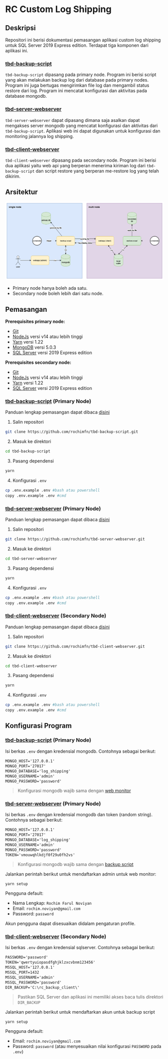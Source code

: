 # RC Custom Log Shipping

## Deskripsi

Repositori ini berisi dokumentasi pemasangan aplikasi custom log shipping untuk SQL Server 2019 Express edition. Terdapat tiga komponen dari aplikasi ini.

### [tbd-backup-script](https://github.com/rochimfn/tbd-backup-script)

`tbd-backup-script` dipasang pada primary node. Program ini berisi script yang akan melakukan backup log dari database pada primary nodes. Program ini juga bertugas mengirimkan file log dan mengambil status restore dari log. Program ini mencatat konfigurasi dan aktivitas pada database mongodb.

### [tbd-server-webserver](https://github.com/rochimfn/tbd-server-webserver)

`tbd-server-webserver` dapat dipasang dimana saja asalkan dapat mengakses server mongodb yang mencatat konfigurasi dan aktivitas dari `tbd-backup-script`. Aplikasi web ini dapat digunakan untuk konfigurasi dan monitoring jalannya log shipping.

### [tbd-client-webserver](https://github.com/rochimfn/tbd-client-webserver)

`tbd-client-webserver` dipasang pada secondary node. Program ini berisi dua aplikasi yaitu web api yang berperan menerima kiriman log dari `tbd-backup-script` dan script restore yang berperan me-restore log yang telah dikirim. 

## Arsitektur

![.github/arsitektur.png](.github/arsitektur.png)

* Primary node hanya boleh ada satu.
* Secondary node boleh lebih dari satu node.

## Pemasangan

**Prerequisites primary node:**
* [Git](https://git-scm.com/downloads)
* [NodeJs](https://nodejs.org/en/download/) versi v14 atau lebih tinggi
* [Yarn](https://classic.yarnpkg.com/lang/en/docs/install/) versi 1.22
* [MongoDB](https://www.mongodb.com/try/download/community) versi 5.0.3
* [SQL Server](https://www.microsoft.com/en-us/sql-server/sql-server-downloads) versi 2019 Express edition

**Prerequisites secondary node:**
* [Git](https://git-scm.com/downloads)
* [NodeJs](https://nodejs.org/en/download/) versi v14 atau lebih tinggi
* [Yarn](https://classic.yarnpkg.com/lang/en/docs/install/) versi 1.22
* [SQL Server](https://www.microsoft.com/en-us/sql-server/sql-server-downloads) versi 2019 Express edition


### [tbd-backup-script](https://github.com/rochimfn/tbd-backup-script) (Primary Node)

Panduan lengkap pemasangan dapat dibaca [disini](https://github.com/rochimfn/tbd-backup-script#readme)

1. Salin repositori

```bash
git clone https://github.com/rochimfn/tbd-backup-script.git
```

2. Masuk ke direktori

```bash
cd tbd-backup-script
```

3. Pasang dependensi

```bash
yarn 
```

4. Konfigurasi `.env`

```bash
cp .env.example .env #bash atau powershell
copy .env.example .env #cmd
```

### [tbd-server-webserver](https://github.com/rochimfn/tbd-server-webserver) (Primary Node)

Panduan lengkap pemasangan dapat dibaca [disini](https://github.com/rochimfn/tbd-server-webserver#readme)

1. Salin repositori

```bash
git clone https://github.com/rochimfn/tbd-server-webserver.git
```

2. Masuk ke direktori

```bash
cd tbd-server-webserver
```

3. Pasang dependensi

```bash
yarn 
```

4. Konfigurasi `.env`

```bash
cp .env.example .env #bash atau powershell
copy .env.example .env #cmd
```

### [tbd-client-webserver](https://github.com/rochimfn/tbd-client-webserver) (Secondary Node)

Panduan lengkap pemasangan dapat dibaca [disini](https://github.com/rochimfn/tbd-client-webserver#readme)

1. Salin repositori

```bash
git clone https://github.com/rochimfn/tbd-client-webserver.git
```

2. Masuk ke direktori

```bash
cd tbd-client-webserver
```

3. Pasang dependensi

```bash
yarn 
```

4. Konfigurasi `.env`

```bash
cp .env.example .env #bash atau powershell
copy .env.example .env #cmd
```


## Konfigurasi Program

### [tbd-backup-script](https://github.com/rochimfn/tbd-backup-script) (Primary Node)

Isi berkas `.env` dengan kredensial mongodb. Contohnya sebagai berikut:

```env
MONGO_HOST='127.0.0.1'
MONGO_PORT='27017'
MONGO_DATABASE='log_shipping'
MONGO_USERNAME='admin'
MONGO_PASSWORD='password'
```
> Konfigurasi mongodb wajib sama dengan [web monitor](https://github.com/rochimfn/tbd-server-webserver)

### [tbd-server-webserver](https://github.com/rochimfn/tbd-server-webserver) (Primary Node)

Isi berkas `.env` dengan kredensial mongodb dan token (random string). Contohnya sebagai berikut:

```env
MONGO_HOST='127.0.0.1'
MONGO_PORT='27017'
MONGO_DATABASE='log_shipping'
MONGO_USERNAME='admin'
MONGO_PASSWORD='password'
TOKEN='vmouwqhlkdjf0f29u0fh2vs'
```

> Konfigurasi mongodb wajib sama dengan [backup script](https://github.com/rochimfn/tbd-backup-script)

Jalankan perintah berikut untuk mendaftarkan admin untuk web monitor:

```
yarn setup
```

Pengguna default:
  * Nama Lengkap: `Rochim Farul Noviyan`
  * Email: `rochim.noviyan@gmail.com`
  * Password: `password`

Akun pengguna dapat disesuaikan didalam pengaturan profile.

### [tbd-client-webserver](https://github.com/rochimfn/tbd-client-webserver) (Secondary Node)

Isi berkas `.env` dengan kredensial sqlserver. Contohnya sebagai berikut:

```env
PASSWORD='password'
TOKEN='qwertyuiopasdfghjklzxcvbnm123456'
MSSQL_HOST='127.0.0.1'
MSSQL_PORT=1432
MSSQL_USERNAME='admin'
MSSQL_PASSWORD='password'
DIR_BACKUP='C:\rc_backup_client\'
```

> Pastikan SQL Server dan aplikasi ini memiliki akses baca tulis direktori `DIR_BACKUP`

Jalankan perintah berikut untuk mendaftarkan akun untuk backup script

```
yarn setup
```

Pengguna default:
  * Email: `rochim.noviyan@gmail.com`
  * Password: `password` (atau menyesuaikan nilai konfigurasi `PASSWORD` pada `.env`)